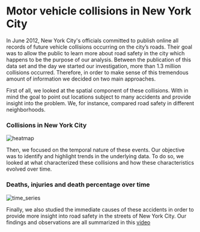 # Motor vehicle collisions in New York City

In June 2012, New York City's officials committed to publish online all records of future vehicle collisions occurring on the city’s roads. Their goal was to allow the public to learn more about road safety in the city which happens to be the purpose of our analysis. Between the publication of this data set and the day we started our investigation, more than 1.3 million collisions occurred. Therefore, in order to make sense of this tremendous amount of information we decided on two main approaches.

First of all, we looked at the spatial component of these collisions. With in mind the goal to point out locations subject to many accidents and provide insight into the problem. We, for instance, compared road safety in different neighborhoods.

### Collisions in New York City
![heatmap](https://github.com/swengeler/AounisAwefulAccidentsFeatWengelersWoefulWreckages/blob/master/images/heatmap.jpeg)

Then, we focused on the temporal nature of these events. Our objective was to identify and highlight trends in the underlying data. To do so, we looked at what characterized these collisions and how these characteristics evolved over time.

### Deaths, injuries and death percentage over time
![time_series](https://github.com/swengeler/AounisAwefulAccidentsFeatWengelersWoefulWreckages/blob/master/images/time_series.jpeg)

Finally, we also studied the immediate causes of these accidents in order to provide more insight into road safety in the streets of New York City. Our findings and observations are all summarized in this [video](https://youtubevideourl)
